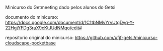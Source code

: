 Minicurso do Getmeeting dado pelos alunos do Getsi

documento do minicurso: https://docs.google.com/document/d/1C1tbNMvYrvUtgDyq-Y-22HgjYFDg3raX9cKtJUdNMqo/edit#

repositorio original do minicurso: https://github.com/ufjf-getsi/minicurso-cloudscape-pocketbase